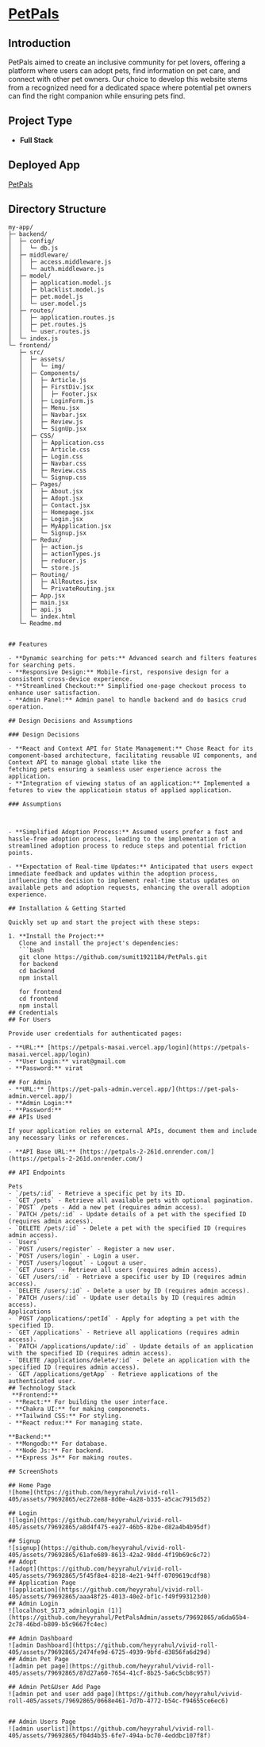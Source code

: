 #  [PetPals](https://petpals-masai.vercel.app/)


## Introduction

PetPals aimed to create an inclusive community for pet lovers, offering a platform where users can adopt pets, find information on pet care, and connect with other pet owners. Our choice to develop this website stems from a recognized need for a dedicated space where potential pet owners can find the right companion while ensuring pets find.

## Project Type

- **Full Stack**

## Deployed App
 [PetPals](https://petpals-masai.vercel.app/)

## Directory Structure
```
my-app/
├─ backend/
│  ├─ config/
│  │  └─ db.js
│  ├─ middleware/
│  │  ├─ access.middleware.js
│  │  └─ auth.middleware.js
│  ├─ model/
│  │  ├─ application.model.js
│  │  ├─ blacklist.model.js
│  │  ├─ pet.model.js
│  │  └─ user.model.js
│  ├─ routes/
│  │  ├─ application.routes.js
│  │  ├─ pet.routes.js
│  │  └─ user.routes.js
│  └─ index.js
└─ frontend/
   ├─ src/
   │  ├─ assets/
   │  │  └─ img/
   │  ├─ Components/
   │  │  ├─ Article.js
   │  │  ├─ FirstDiv.jsx
   │  │  │  ├─ Footer.jsx
   │  │  ├─ LoginForm.js
   │  │  ├─ Menu.jsx
   │  │  ├─ Navbar.jsx
   │  │  ├─ Review.js
   │  │  └─ SignUp.jsx
   │  ├─ CSS/
   │  │  ├─ Application.css
   │  │  ├─ Article.css
   │  │  ├─ Login.css
   │  │  ├─ Navbar.css
   │  │  ├─ Review.css
   │  │  └─ Signup.css
   │  ├─ Pages/
   │  │  ├─ About.jsx
   │  │  ├─ Adopt.jsx
   │  │  ├─ Contact.jsx
   │  │  ├─ Homepage.jsx
   │  │  ├─ Login.jsx
   │  │  ├─ MyApplication.jsx
   │  │  └─ Signup.jsx
   │  ├─ Redux/
   │  │  ├─ action.js
   │  │  ├─ actionTypes.js
   │  │  ├─ reducer.js
   │  │  └─ store.js
   │  ├─ Routing/
   │  │  ├─ AllRoutes.jsx
   │  │  └─ PrivateRouting.jsx
   │  ├─ App.jsx
   │  ├─ main.jsx
   │  ├─ api.js
   │  └─ index.html
   └─ Readme.md


## Features

- **Dynamic searching for pets:** Advanced search and filters features for searching pets.
- **Responsive Design:** Mobile-first, responsive design for a consistent cross-device experience.
- **Streamlined Checkout:** Simplified one-page checkout process to enhance user satisfaction.
- **Admin Panel:** Admin panel to handle backend and do basics crud operation.

## Design Decisions and Assumptions

### Design Decisions

- **React and Context API for State Management:** Chose React for its component-based architecture, facilitating reusable UI components, and Context API to manage global state like the 
fetching pets ensuring a seamless user experience across the application.
- **Integration of viewing status of an application:** Implemented a fetures to view the applicatioin status of applied application.

### Assumptions



- **Simplified Adoption Process:** Assumed users prefer a fast and hassle-free adoption process, leading to the implementation of a streamlined adoption process to reduce steps and potential friction points.

- **Expectation of Real-time Updates:** Anticipated that users expect immediate feedback and updates within the adoption process, influencing the decision to implement real-time status updates on available pets and adoption requests, enhancing the overall adoption experience.

## Installation & Getting Started

Quickly set up and start the project with these steps:

1. **Install the Project:**
   Clone and install the project's dependencies:
   ```bash
   git clone https://github.com/sumit1921184/PetPals.git
   for backend
   cd backend
   npm install

   for frontend
   cd frontend
   npm install
## Credentials
## For Users

Provide user credentials for authenticated pages:

- **URL:** [https://petpals-masai.vercel.app/login](https://petpals-masai.vercel.app/login)
- **User Login:** virat@gmail.com
- **Password:** virat

## For Admin
- **URL:** [https://pet-pals-admin.vercel.app/](https://pet-pals-admin.vercel.app/)
- **Admin Login:** 
- **Password:**
## APIs Used

If your application relies on external APIs, document them and include any necessary links or references.

- **API Base URL:** [https://petpals-2-261d.onrender.com/](https://petpals-2-261d.onrender.com/)

## API Endpoints

Pets
- `/pets/:id` - Retrieve a specific pet by its ID.
- `GET /pets` - Retrieve all available pets with optional pagination.
- `POST` /pets - Add a new pet (requires admin access).
- `PATCH /pets/:id` - Update details of a pet with the specified ID (requires admin access).
- `DELETE /pets/:id` - Delete a pet with the specified ID (requires admin access).
- `Users`
- `POST /users/register` - Register a new user.
- `POST /users/login` - Login a user.
- `POST /users/logout` - Logout a user.
- `GET /users` - Retrieve all users (requires admin access).
- `GET /users/:id` - Retrieve a specific user by ID (requires admin access).
- `DELETE /users/:id` - Delete a user by ID (requires admin access).
- `PATCH /users/:id` - Update user details by ID (requires admin access).
Applications
- `POST /applications/:petId` - Apply for adopting a pet with the specified ID.
- `GET /applications` - Retrieve all applications (requires admin access).
- `PATCH /applications/update/:id` - Update details of an application with the specified ID (requires admin access).
- `DELETE /applications/delete/:id` - Delete an application with the specified ID (requires admin access).
- `GET /applications/getApp` - Retrieve applications of the authenticated user.
## Technology Stack
 **Frontend:**
- **React:** For building the user interface.
- **Chakra UI:** for making componenets.
- **Tailwind CSS:** For styling.
- **React redux:** For managing state.

**Backend:**
- **Mongodb:** For database.
- **Node Js:** For backend.
- **Express Js** For making routes.

## ScreenShots  

## Home Page
![home](https://github.com/heyyrahul/vivid-roll-405/assets/79692865/ec272e88-8d0e-4a28-b335-a5cac7915d52)

## Login
![login](https://github.com/heyyrahul/vivid-roll-405/assets/79692865/a8d4f475-ea27-46b5-82be-d82a4b4b95df)

## Signup
![signup](https://github.com/heyyrahul/vivid-roll-405/assets/79692865/61afe689-8613-42a2-98dd-4f19b69c6c72)
## Adopt
![adopt](https://github.com/heyyrahul/vivid-roll-405/assets/79692865/5f45f8e4-8218-4e21-94ff-0709619cdf98)
## Application Page
![application](https://github.com/heyyrahul/vivid-roll-405/assets/79692865/aaa48f25-4013-40e2-bf1c-f49f993123d0)
## Admin Login
![localhost_5173_adminlogin (1)](https://github.com/heyyrahul/PetPalsAdmin/assets/79692865/a6da65b4-2c78-46bd-b809-b5c9667fc4ec)

## Admin Dashboard
![admin Dashboard](https://github.com/heyyrahul/vivid-roll-405/assets/79692865/2474fe9d-6725-4939-9bfd-d3856fa6d29d)
## Admin Pet Page
![admin pet page](https://github.com/heyyrahul/vivid-roll-405/assets/79692865/87d27a60-7654-41cf-8b25-5a6c5cb8c957)

## Admin Pet&User Add Page
![admin pet and user add page](https://github.com/heyyrahul/vivid-roll-405/assets/79692865/0668e461-7d7b-4772-b54c-f94655ce6ec6)


## Admin Users Page
![admin userlist](https://github.com/heyyrahul/vivid-roll-405/assets/79692865/f04d4b35-6fe7-494a-bc70-4eddbc107f8f)




